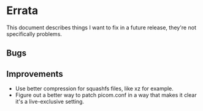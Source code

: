 Errata
======

This document describes things I want to fix in a future release, they're not specifically problems.

Bugs
----

Improvements
------------

* Use better compression for squashfs files, like xz for example.
* Figure out a better way to patch picom.conf in a way that makes it clear it's a live-exclusive setting.
